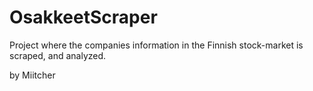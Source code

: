 # OsakkeetScraper
Project where the companies information in the Finnish stock-market is scraped, and analyzed.

by Miitcher